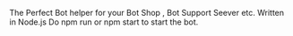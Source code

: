 The Perfect Bot helper for your Bot Shop , Bot Support Seever etc.
Written in Node.js
Do npm run or npm start to start the bot.


